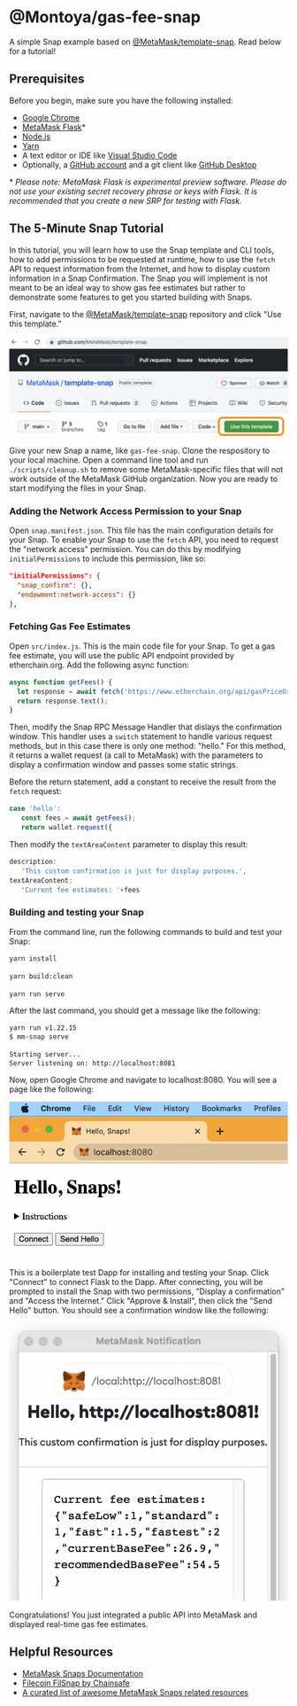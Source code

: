 # @Montoya/gas-fee-snap

A simple Snap example based on [@MetaMask/template-snap](https://github.com/MetaMask/template-snap). Read below for a tutorial!

## Prerequisites

Before you begin, make sure you have the following installed: 

* [Google Chrome](https://www.google.com/chrome/) 
* [MetaMask Flask](https://metamask.io/flask/)\* 
* [Node.js](https://nodejs.org/) 
* [Yarn](https://yarnpkg.com/)
* A text editor or IDE like [Visual Studio Code](https://code.visualstudio.com/)
* Optionally, a [GitHub account](https://github.com/) and a git client like [GitHub Desktop](https://desktop.github.com/)

\* *Please note: MetaMask Flask is experimental preview software. Please do not use your existing secret recovery phrase or keys with Flask. It is recommended that you create a new SRP for testing with Flask.*

## The 5-Minute Snap Tutorial

In this tutorial, you will learn how to use the Snap template and CLI tools, how to add permissions to be requested at runtime, how to use the `fetch` API to request information from the Internet, and how to display custom information in a Snap Confirmation. The Snap you will implement is not meant to be an ideal way to show gas fee estimates but rather to demonstrate some features to get you started building with Snaps.

First, navigate to the [@MetaMask/template-snap](https://github.com/MetaMask/template-snap) repository and click "Use this template."

![Use this template](tutorial-assets/tutorial-use-template.png)

Give your new Snap a name, like `gas-fee-snap`. Clone the respository to your local machine. Open a command line tool and run `./scripts/cleanup.sh` to remove some MetaMask-specific files that will not work outside of the MetaMask GitHub organization. Now you are ready to start modifying the files in your Snap.

### Adding the Network Access Permission to your Snap

Open `snap.manifest.json`. This file has the main configuration details for your Snap. To enable your Snap to use the `fetch` API, you need to request the "network access" permission. You can do this by modifying `initialPermissions` to include this permission, like so: 

```JSON
"initialPermissions": {
  "snap_confirm": {}, 
  "endowment:network-access": {}
},
```

### Fetching Gas Fee Estimates 

Open `src/index.js`. This is the main code file for your Snap. To get a gas fee estimate, you will use the public API endpoint provided by etherchain.org. Add the following async function:  

```JavaScript
async function getFees() {
  let response = await fetch('https://www.etherchain.org/api/gasPriceOracle');
  return response.text();
} 
```

Then, modify the Snap RPC Message Handler that dislays the confirmation window. This handler uses a `switch` statement to handle various request methods, but in this case there is only one method: "hello." For this method, it returns a wallet request (a call to MetaMask) with the parameters to display a confirmation window and passes some static strings. 

Before the return statement, add a constant to receive the result from the `fetch` request: 

```JavaScript
case 'hello':
   const fees = await getFees(); 
   return wallet.request({
```

Then modify the `textAreaContent` parameter to display this result: 

```JavaScript
description:
   'This custom confirmation is just for display purposes.',
textAreaContent:
   'Current fee estimates: '+fees
```

### Building and testing your Snap

From the command line, run the following commands to build and test your Snap: 

```Shell
yarn install

yarn build:clean

yarn run serve
```

After the last command, you should get a message like the following: 

```Shell
yarn run v1.22.15
$ mm-snap serve

Starting server...
Server listening on: http://localhost:8081
```

Now, open Google Chrome and navigate to localhost:8080. You will see a page like the following: 

![Test Dapp page](tutorial-assets/tutorial-test-dapp.png)

This is a boilerplate test Dapp for installing and testing your Snap. Click "Connect" to connect Flask to the Dapp. After connecting, you will be prompted to install the Snap with two permissions, "Display a confirmation" and "Access the Internet." Click "Approve &amp; Install", then click the "Send Hello" button. You should see a confirmation window like the following: 

![Test confirmation window](tutorial-assets/tutorial-confirmation-1.png)

Congratulations! You just integrated a public API into MetaMask and displayed real-time gas fee estimates. 

## Helpful Resources 

* [MetaMask Snaps Documentation](https://docs.metamask.io/guide/snaps.html)
* [Filecoin FilSnap by Chainsafe](https://github.com/ChainSafe/filsnap)
* [A curated list of awesome MetaMask Snaps related resources](https://github.com/piotr-roslaniec/awesome-metamask-snaps)